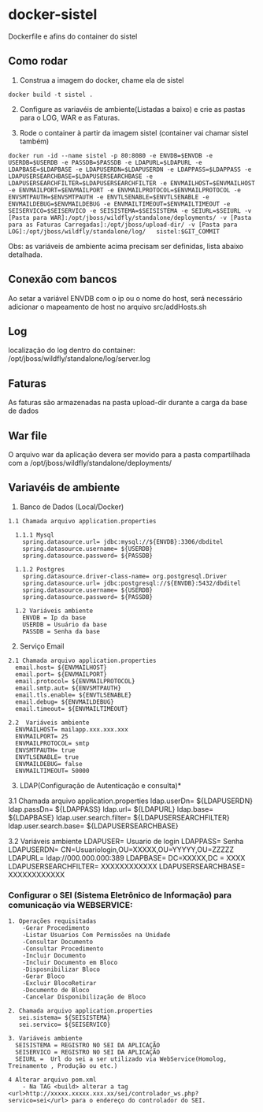 # docker-sistel
Dockerfile e afins do container do sistel 

## Como rodar

1. Construa a imagem do docker, chame ela de sistel
```
docker build -t sistel .
```
2. Configure as variavéis de ambiente(Listadas a baixo) e crie as pastas para o LOG, WAR e as Faturas.

3. Rode o container à partir da imagem sistel (container vai chamar sistel também)
```
docker run -id --name sistel -p 80:8080 -e ENVDB=$ENVDB -e USERDB=$USERDB -e PASSDB=$PASSDB -e LDAPURL=$LDAPURL -e LDAPBASE=$LDAPBASE -e LDAPUSERDN=$LDAPUSERDN -e LDAPPASS=$LDAPPASS -e LDAPUSERSEARCHBASE=$LDAPUSERSEARCHBASE -e LDAPUSERSEARCHFILTER=$LDAPUSERSEARCHFILTER -e ENVMAILHOST=$ENVMAILHOST -e ENVMAILPORT=$ENVMAILPORT -e ENVMAILPROTOCOL=$ENVMAILPROTOCOL -e ENVSMTPAUTH=$ENVSMTPAUTH -e ENVTLSENABLE=$ENVTLSENABLE -e ENVMAILDEBUG=$ENVMAILDEBUG -e ENVMAILTIMEOUT=$ENVMAILTIMEOUT -e SEISERVICO=$SEISERVICO -e SEISISTEMA=$SEISISTEMA -e SEIURL=$SEIURL -v [Pasta para WAR]:/opt/jboss/wildfly/standalone/deployments/ -v [Pasta para as Faturas Carregadas]:/opt/jboss/upload-dir/ -v [Pasta para LOG]:/opt/jboss/wildfly/standalone/log/   sistel:$GIT_COMMIT
```

Obs: as variáveis de ambiente acima precisam ser definidas, lista abaixo detalhada.

## Conexão com bancos

Ao setar a variável ENVDB com o ip ou o nome do host, será necessário adicionar o mapeamento de host no arquivo src/addHosts.sh

## Log

localização do log dentro do container: /opt/jboss/wildfly/standalone/log/server.log

## Faturas
 
 As faturas são armazenadas na pasta upload-dir durante a carga da base de dados
 
## War file

O arquivo war da aplicação devera ser movido para a pasta compartilhada com a /opt/jboss/wildfly/standalone/deployments/

## Variavéis de ambiente

  1. Banco de Dados (Local/Docker)

    1.1 Chamada arquivo application.properties
  
      1.1.1 Mysql
        spring.datasource.url= jdbc:mysql://${ENVDB}:3306/dbditel
        spring.datasource.username= ${USERDB}
        spring.datasource.password= ${PASSDB}

      1.1.2 Postgres
        spring.datasource.driver-class-name= org.postgresql.Driver
        spring.datasource.url= jdbc:postgresql://${ENVDB}:5432/dbditel
        spring.datasource.username= ${USERDB}
        spring.datasource.password= ${PASSDB}

	  1.2 Variáveis ambiente
        ENVDB = Ip da base
        USERDB = Usuário da base
        PASSDB = Senha da base

  2. Serviço Email

    2.1 Chamada arquivo application.properties
      email.host= ${ENVMAILHOST}
      email.port= ${ENVMAILPORT}
      email.protocol= ${ENVMAILPROTOCOL}
      email.smtp.aut= ${ENVSMTPAUTH}
      email.tls.enable= ${ENVTLSENABLE}
      email.debug= ${ENVMAILDEBUG}
      email.timeout= ${ENVMAILTIMEOUT}

    2.2  Variáveis ambiente
      ENVMAILHOST= mailapp.xxx.xxx.xxx
      ENVMAILPORT= 25
      ENVMAILPROTOCOL= smtp
      ENVSMTPAUTH= true
      ENVTLSENABLE= true
      ENVMAILDEBUG= false
      ENVMAILTIMEOUT= 50000

3. LDAP(Configuração de Autenticação e consulta)*

  3.1 Chamada arquivo application.properties
      ldap.userDn= ${LDAPUSERDN}
      ldap.passDn= ${LDAPPASS}
      ldap.url= ${LDAPURL}
      ldap.base= ${LDAPBASE}
      ldap.user.search.filter= ${LDAPUSERSEARCHFILTER}
      ldap.user.search.base= ${LDAPUSERSEARCHBASE}

 3.2 Variáveis ambiente
       LDAPUSER= Usuario de login
       LDAPPASS= Senha 
       LDAPUSERDN= CN=Usuariologin,OU=XXXXX,OU=YYYYY,OU=ZZZZZ
       LDAPURL= ldap://000.000.000:389
       LDAPBASE= DC=XXXXX,DC = XXXX
       LDAPUSERSEARCHFILTER= XXXXXXXXXXXX
       LDAPUSERSEARCHBASE= XXXXXXXXXXXX
      
### Configurar o SEI (Sistema Eletrônico de Informação) para comunicação via WEBSERVICE:

    1. Operações requisitadas
        -Gerar Procedimento
        -Listar Usuarios Com Permissões na Unidade
        -Consultar Documento
        -Consultar Procedimento
        -Incluir Documento
        -Incluir Documento em Bloco
        -Disposnibilizar Bloco
        -Gerar Bloco
        -Excluir BlocoRetirar 
        -Documento de Bloco
        -Cancelar Disponibilização de Bloco

    2. Chamada arquivo application.properties
       sei.sistema= ${SEISISTEMA}
       sei.servico= ${SEISERVICO}

    3. Variáveis ambiente
      SEISISTEMA = REGISTRO NO SEI DA APLICAÇÃO
      SEISERVICO = REGISTRO NO SEI DA APLICAÇÃO
      SEIURL =  Url do sei a ser utilizado via WebService(Homolog, Treinamento , Produção ou etc.)
    
    4 Alterar arquivo pom.xml
	    - Na TAG <build> alterar a tag <url>http://xxxxx.xxxxx.xxx.xx/sei/controlador_ws.php?servico=sei</url> para o endereço do controlador do SEI.
